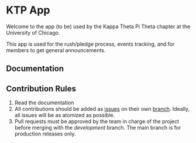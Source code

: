 # KTP App 

Welcome to the app (to be) used by the Kappa Theta Pi Theta chapter at the University of Chicago.

This app is used for the rush/pledge process, events tracking, and for members to get general announcements. 

## Documentation


## Contribution Rules

1. Read the documentation
2. All contributions should be added as [issues]() on their own [branch](). Ideally, all issues will be as atomized as possible. 
3. Pull requests must be approved by the team in charge of the project before merging with the *development* branch. The main branch is for production releases only. 
